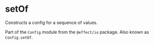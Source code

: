 # setOf

Constructs a config for a sequence of values.

Part of the `Config` module from the `@effect/io` package. Also known as `Config.setOf`.
